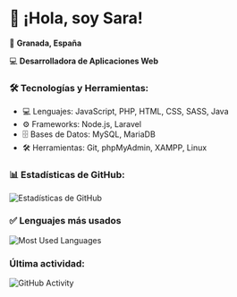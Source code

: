 # 👋 ¡Hola, soy Sara!
📍 **Granada, España**

💻 **Desarrolladora de Aplicaciones Web**
### 🛠️ Tecnologías y Herramientas:
- 💻 Lenguajes: JavaScript, PHP, HTML, CSS, SASS, Java
- ⚙️ Frameworks: Node.js, Laravel
- 🗄️ Bases de Datos: MySQL, MariaDB
- 🛠️ Herramientas: Git, phpMyAdmin, XAMPP, Linux
### 📊 Estadísticas de GitHub:
![Estadísticas de GitHub](https://github-readme-stats.vercel.app/api?username=sgargal&&bg_color=ffc0cb&title_color=800080&text_color=4b0082)
### ✅ Lenguajes más usados
![Most Used Languages](https://github-readme-stats.vercel.app/api/top-langs/?username=sgargal&bg_color=ffc0cb&color=800080&line=4b0082&point=4b0082&area_color=ff69b4&area=true)
### Última actividad: 
![GitHub Activity](https://github-readme-activity-graph.vercel.app/graph?username=sgargal&theme=dark)

